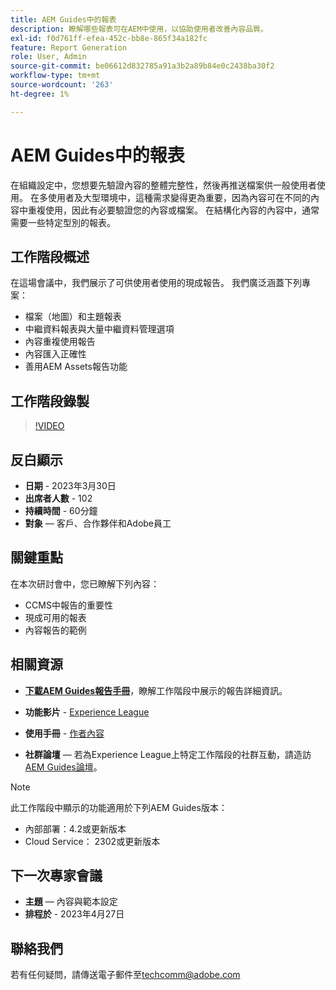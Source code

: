 ```yaml
---
title: AEM Guides中的報表
description: 瞭解哪些報表可在AEM中使用，以協助使用者改善內容品質。
exl-id: f0d761ff-efea-452c-bb8e-865f34a182fc
feature: Report Generation
role: User, Admin
source-git-commit: be06612d832785a91a3b2a89b84e0c2438ba30f2
workflow-type: tm+mt
source-wordcount: '263'
ht-degree: 1%

---
```


# AEM Guides中的報表

在組織設定中，您想要先驗證內容的整體完整性，然後再推送檔案供一般使用者使用。 在多使用者及大型環境中，這種需求變得更為重要，因為內容可在不同的內容中重複使用，因此有必要驗證您的內容或檔案。 在結構化內容的內容中，通常需要一些特定型別的報表。


## 工作階段概述

在這場會議中，我們展示了可供使用者使用的現成報告。 我們廣泛涵蓋下列專案：
- 檔案（地圖）和主題報表
- 中繼資料報表與大量中繼資料管理選項
- 內容重複使用報告
- 內容匯入正確性
- 善用AEM Assets報告功能


## 工作階段錄製

>[!VIDEO](https://video.tv.adobe.com/v/3417529/guides--reporting-reporting?quality=12&learn=on)


## 反白顯示

- **日期** - 2023年3月30日
- **出席者人數** - 102
- **持續時間** - 60分鐘
- **對象** — 客戶、合作夥伴和Adobe員工


## 關鍵重點

在本次研討會中，您已瞭解下列內容：
- CCMS中報告的重要性
- 現成可用的報表
- 內容報告的範例


## 相關資源

- **[下載AEM Guides報告手冊](./assets/aem-guides-expert-session-reports-documentation.pdf)**，瞭解工作階段中展示的報告詳細資訊。

- **功能影片** - [Experience League](https://experienceleague.adobe.com/docs/experience-manager-guides-learn/videos/output-generation/working-with-reports.html?lang=zh-Hant)

- **使用手冊** - [作者內容](https://help.adobe.com/en_US/xml-documentation-for-adobe-experience-manager/index.html#t=DXML-master-map%2Freports-intro.html)

- **社群論壇** — 若為Experience League上特定工作階段的社群互動，請造訪[AEM Guides論壇](https://experienceleaguecommunities.adobe.com/t5/experience-manager-guides/bd-p/xml-documentation-discussions)。

>[!NOTE]
>
> 此工作階段中顯示的功能適用於下列AEM Guides版本：
> - 內部部署：4.2或更新版本
> - Cloud Service： 2302或更新版本


## 下一次專家會議

- **主題** — 內容與範本設定
- **排程於** - 2023年4月27日


## 聯絡我們

若有任何疑問，請傳送電子郵件至<techcomm@adobe.com>
